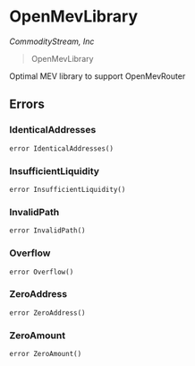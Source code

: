 # OpenMevLibrary

_CommodityStream, Inc_

> OpenMevLibrary

Optimal MEV library to support OpenMevRouter

## Errors

### IdenticalAddresses

```solidity
error IdenticalAddresses()
```

### InsufficientLiquidity

```solidity
error InsufficientLiquidity()
```

### InvalidPath

```solidity
error InvalidPath()
```

### Overflow

```solidity
error Overflow()
```

### ZeroAddress

```solidity
error ZeroAddress()
```

### ZeroAmount

```solidity
error ZeroAmount()
```
